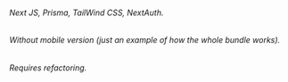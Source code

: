 ###### Next JS, Prisma, TailWind CSS, NextAuth.
###### Without mobile version (just an example of how the whole bundle works).
###### Requires refactoring. 
